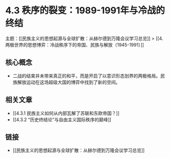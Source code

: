 # 4.3 秩序的裂变：1989-1991年与冷战的终结

主题：[[民族主义的思想起源与全球扩散：从赫尔德到万隆会议学习总览]] > [[4. 两极世界的思想博弈：冷战秩序下的帝国、民族与解放（1945-1991）]]

## 核心概念

- 二战的结束并未带来真正的和平，而是开启了以意识形态划界的两极格局。民族解放运动在这场超级大国的博弈中找到了新的空间。

## 相关文章

- [[4.3.1 民族主义如何从内部瓦解了苏联和东欧帝国？]]
- [[4.3.2 “历史终结论”与自由主义国际秩序的巅峰]]

## 链接

- [[民族主义的思想起源与全球扩散：从赫尔德到万隆会议学习总览]]
